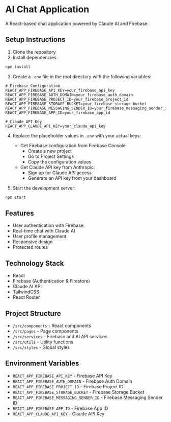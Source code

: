 # AI Chat Application

A React-based chat application powered by Claude AI and Firebase.

## Setup Instructions

1. Clone the repository
2. Install dependencies:
```bash
npm install
```

3. Create a `.env` file in the root directory with the following variables:
```env
# Firebase Configuration
REACT_APP_FIREBASE_API_KEY=your_firebase_api_key
REACT_APP_FIREBASE_AUTH_DOMAIN=your_firebase_auth_domain
REACT_APP_FIREBASE_PROJECT_ID=your_firebase_project_id
REACT_APP_FIREBASE_STORAGE_BUCKET=your_firebase_storage_bucket
REACT_APP_FIREBASE_MESSAGING_SENDER_ID=your_firebase_messaging_sender_id
REACT_APP_FIREBASE_APP_ID=your_firebase_app_id

# Claude API Key
REACT_APP_CLAUDE_API_KEY=your_claude_api_key
```

4. Replace the placeholder values in `.env` with your actual keys:
   - Get Firebase configuration from Firebase Console:
     - Create a new project
     - Go to Project Settings
     - Copy the configuration values
   - Get Claude API key from Anthropic:
     - Sign up for Claude API access
     - Generate an API key from your dashboard

5. Start the development server:
```bash
npm start
```

## Features

- User authentication with Firebase
- Real-time chat with Claude AI
- User profile management
- Responsive design
- Protected routes

## Technology Stack

- React
- Firebase (Authentication & Firestore)
- Claude AI API
- TailwindCSS
- React Router

## Project Structure

- `/src/components` - React components
- `/src/pages` - Page components
- `/src/services` - Firebase and AI API services
- `/src/utils` - Utility functions
- `/src/styles` - Global styles

## Environment Variables

- `REACT_APP_FIREBASE_API_KEY` - Firebase API Key
- `REACT_APP_FIREBASE_AUTH_DOMAIN` - Firebase Auth Domain
- `REACT_APP_FIREBASE_PROJECT_ID` - Firebase Project ID
- `REACT_APP_FIREBASE_STORAGE_BUCKET` - Firebase Storage Bucket
- `REACT_APP_FIREBASE_MESSAGING_SENDER_ID` - Firebase Messaging Sender ID
- `REACT_APP_FIREBASE_APP_ID` - Firebase App ID
- `REACT_APP_CLAUDE_API_KEY` - Claude API Key

